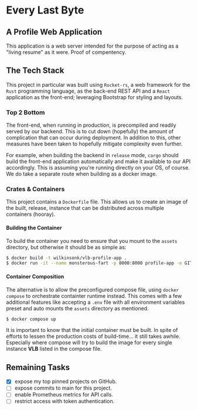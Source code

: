 # Every Last Byte #
## A Profile Web Application ##

This application is a web server intended for the purpose of acting
as a "living resume" as it were. Proof of compentency.

## The Tech Stack ##
This project in particular was built using `Rocket-rs`, a web
framework for the `Rust` programming language, as the back-end REST
API and a `React` application as the front-end; leveraging Bootstrap
for styling and layouts.

### Top 2 Bottom ###
The front-end, when running in production, is precompiled and readily
served by our backend. This is to cut down (hopefully) the amount of
complication that can occur during deployment. In addition to this,
other measures have been taken to hopefully mitigate complexity even
further.

For example, when building the backend in `release` mode, `cargo`
should build the front-end application automatically and make it
available to our API accordingly. This is assuming you're running
directly on your OS, of course. We do take a separate route when
building as a docker image.

### Crates & Containers ###
This project contains a `Dockerfile` file. This allows us to create an
image of the built, release, instance that can be distributed across
multiple containers (hooray).

#### Building the Container ####
To build the container you need to ensure that you mount to the `assets`
directory, but otherwise it should be as simple as:

```bash
$ docker build -t wilkinsonk/vlb-profile-app .
$ docker run -it --name monsterous-fart -p 8000:8000 profile-app -e GITHUB_ACCESS_TOKEN=<person_access_token> -e GITHUB_USER=<username>
```

#### Container Composition ####
The alternative is to allow the preconfigured compose file, using
`docker compose` to orchestrate containter runtime instead. This comes
with a few additional features like accepting a `.env` file with all
environment variables preset and auto mounts the `assets` directory as
mentioned.

```bash
$ docker compose up
```

It is important to know that the initial container must be built. In
spite of efforts to lessen the production costs of build-time... it
still takes awhile. Especially where compose will try to build the
image for every single instance **VLB** listed in the compose file.

## Remaining Tasks ##
- [x] expose my top pinned projects on GitHub.
- [ ] expose commits to main for this project.
- [ ] enable Prometheus metrics for API calls.
- [ ] restrict access with token authentication.
